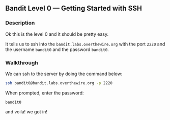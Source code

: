 
## Bandit Level 0 — Getting Started with SSH

### Description

Ok this is the level 0 and it should be pretty easy.

It tells us to ssh into the `bandit.labs.overthewire.org` with the port `2220` and the username `bandit0` and the password `bandit0`.
    
### Walkthrough

We can ssh to the server by doing the command below:
```bash
ssh bandit0@bandit.labs.overthewire.org -p 2220
```

When prompted, enter the password:

```
bandit0
```
and voila! we got in!
